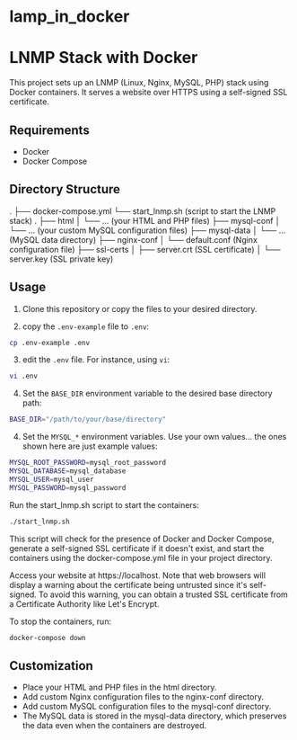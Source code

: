 # lamp_in_docker

# LNMP Stack with Docker

This project sets up an LNMP (Linux, Nginx, MySQL, PHP) stack using Docker containers. It serves a website over HTTPS using a self-signed SSL certificate.

## Requirements

- Docker
- Docker Compose

## Directory Structure

.
 ├── docker-compose.yml
 └── start_lnmp.sh (script to start the LNMP stack)
.
 ├── html
 │ └── ... (your HTML and PHP files)
 ├── mysql-conf
 │ └── ... (your custom MySQL configuration files)
 ├── mysql-data
 │ └── ... (MySQL data directory)
 ├── nginx-conf
 │ └── default.conf (Nginx configuration file)
 ├── ssl-certs
 │ ├── server.crt (SSL certificate)
 │ └── server.key (SSL private key)

## Usage

1. Clone this repository or copy the files to your desired directory.

2. copy the `.env-example` file to `.env`:

```bash
cp .env-example .env
```

3. edit the `.env` file. For instance, using `vi`:

```bash
vi .env
```

4. Set the `BASE_DIR` environment variable to the desired base directory path:

```bash
BASE_DIR="/path/to/your/base/directory"
```

4. Set the `MYSQL_*` environment variables. Use your own values... the ones shown here are just example values:

```bash
MYSQL_ROOT_PASSWORD=mysql_root_password
MYSQL_DATABASE=mysql_database
MYSQL_USER=mysql_user
MYSQL_PASSWORD=mysql_password
```

Run the start_lnmp.sh script to start the containers:

```bash
./start_lnmp.sh
```

This script will check for the presence of Docker and Docker Compose, generate a self-signed SSL certificate if it doesn't exist, and start the containers using the docker-compose.yml file in your project directory.

Access your website at https://localhost. Note that web browsers will display a warning about the certificate being untrusted since it's self-signed. To avoid this warning, you can obtain a trusted SSL certificate from a Certificate Authority like Let's Encrypt.

To stop the containers, run:

```bash
docker-compose down
```

## Customization

- Place your HTML and PHP files in the html directory.
- Add custom Nginx configuration files to the nginx-conf directory.
- Add custom MySQL configuration files to the mysql-conf directory.
- The MySQL data is stored in the mysql-data directory, which preserves the data even when the containers are destroyed.
